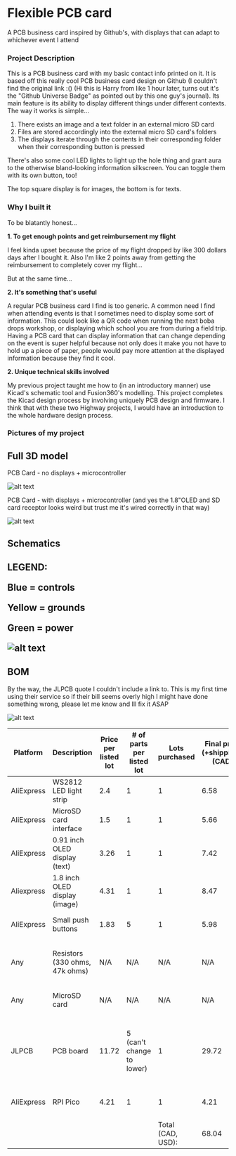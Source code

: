 # Flexible PCB card
A PCB business card inspired by Github's, with displays that can adapt to whichever event I attend

<h3>Project Description</h3>

This is a PCB business card with my basic contact info printed on it. It is based off this really cool PCB business card design on Github (I couldn't find the original link :() (Hi this is Harry from like 1 hour later, turns out it's the "Github Universe Badge" as pointed out by this one guy's journal). Its main feature is its ability to display different things under different contexts. The way it works is simple...

1. There exists an image and a text folder in an external micro SD card
2. Files are stored accordingly into the external micro SD card's folders
3. The displays iterate through the contents in their corresponding folder when their corresponding button is pressed

There's also some cool LED lights to light up the hole thing and grant aura to the otherwise bland-looking information silkscreen. You can toggle them with its own button, too!

The top square display is for images, the bottom is for texts.

<h3>Why I built it</h3>

To be blatantly honest...

**1. To get enough points and get reimbursement my flight**

I feel kinda upset because the price of my flight dropped by like 300 dollars days after I bought it. Also I'm like 2 points away from getting the reimbursement to completely cover my flight...


But at the same time...

**2. It's something that's useful**

A regular PCB business card I find is too generic. A common need I find when attending events is that I sometimes need to display some sort of information. This could look like a QR code when running the next boba drops workshop, or displaying which school you are from during a field trip. Having a PCB card that can display information that can change depending on the event is super helpful because not only does it make you not have to hold up a piece of paper, people would pay more attention at the displayed information because they find it cool.

**2. Unique technical skills involved**

My previous project taught me how to (in an introductory manner) use Kicad's schematic tool and Fusion360's modelling. This project completes the Kicad design process by involving uniquely PCB design and firmware. I think that with these two Highway projects, I would have an introduction to the whole hardware design process.



<h3>Pictures of my project</h3>

<h2>Full 3D model</h2>

PCB Card - no displays + microcontroller

![alt text](Assets/image-2.png)

PCB Card - with displays + microcontroller (and yes the 1.8"OLED and SD card receptor looks weird but trust me it's wired correctly in that way)

![alt text](Assets/{D1354CFE-27D3-4F61-BB18-D3CD1A534CFE}.png)

<h2>Schematics<h2>

**LEGEND:**

Blue = controls

Yellow = grounds

Green = power

![alt text](PCBBusinessCardSchematics.svg)

<h2>BOM</h2>

By the way, the JLPCB quote I couldn't include a link to. This is my first time using their service so if their bill seems overly high I might have done something wrong, please let me know and Ill fix it ASAP

![alt text](Assets/JLPCBQuote.PNG)

|Platform  |Description                   |Price per listed lot|# of parts per listed lot|Lots purchased   |Final price (+shipping), (CAD)|Final price (USD)|Already owned?|Comments                                                          |Link                                                                                                                                                                                                                                                                                                                                                                                                                                                                                                                                                                                                  |
|----------|------------------------------|--------------------|-------------------------|-----------------|------------------------------|-----------------|--------------|------------------------------------------------------------------|------------------------------------------------------------------------------------------------------------------------------------------------------------------------------------------------------------------------------------------------------------------------------------------------------------------------------------------------------------------------------------------------------------------------------------------------------------------------------------------------------------------------------------------------------------------------------------------------------|
|AliExpress|WS2812 LED light strip        |2.4                 |1                        |1                |6.58                          |4.8034           |No            |                                                                  |https://www.aliexpress.com/item/32373533705.html?spm=a2g0o.productlist.main.1.66f61a600GiJwF&algo_pvid=015a4dff-941c-4c39-9df1-a993819d38cc&algo_exp_id=015a4dff-941c-4c39-9df1-a993819d38cc-0&pdp_ext_f=%7B%22order%22%3A%2210%22%2C%22eval%22%3A%221%22%7D&pdp_npi=4%40dis%21CAD%212.46%212.38%21%21%211.77%211.71%21%402101d9ef17517793092852879e8404%2112000022231256994%21sea%21CA%216006689702%21X&curPageLogUid=hNWXcFroV4hK&utparam-url=scene%3Asearch%7Cquery_from%3A                                                                                                                        |
|AliExpress|MicroSD card interface        |1.5                 |1                        |1                |5.66                          |4.1318           |No            |                                                                  |https://www.aliexpress.com/p/trade/confirm.html?objectId=1005006297873892&from=aliexpress&countryCode=CA&shippingCompany=CAINIAO_FULFILLMENT_STD&provinceCode=903766670000000000&cityCode=903766678793000000&aeOrderFrom=main_detail&skuAttr=14%3A350852%23Mini%20TF%20Module&skuId=12000036661666465&skucustomAttr=&quantity=1&spm=a2g0o.detail.0.0&curPageLogUid=1752035931974_74SEhn&pdpBuyParams=%7B%7D                                                                                                                                                                                           |
|AliExpress|0.91 inch OLED display (text) |3.26                |1                        |1                |7.42                          |5.4166           |No            |                                                                  |https://www.aliexpress.com/item/1005006351390199.html?spm=a2g0o.productlist.main.4.75d271c8A4h5UU&aem_p4p_detail=202507071556468528985957071360006690402&algo_pvid=c341d98b-bc23-4ce8-a1c4-a266e6b702c1&algo_exp_id=c341d98b-bc23-4ce8-a1c4-a266e6b702c1-3&pdp_ext_f=%7B%22order%22%3A%22107%22%2C%22eval%22%3A%221%22%7D&pdp_npi=4%40dis%21CAD%213.25%211.38%21%21%2116.75%217.13%21%402103010b17519290069012856ed654%2112000036858011577%21sea%21CA%210%21ABX&curPageLogUid=9CheD9jKtH1x&utparam-url=scene%3Asearch%7Cquery_from%3A&search_p4p_id=202507071556468528985957071360006690402_1         |
|Aliexpress|1.8 inch OLED display (image) |4.31                |1                        |1                |8.47                          |6.1831           |No            |                                                                  |https://www.aliexpress.com/item/1005006139989470.html?spm=a2g0o.productlist.main.4.254c67f44oNKx2&aem_p4p_detail=202507052122594683999351523440004523093&algo_pvid=1f8052ea-f990-4a57-a0c3-61848c2b0704&algo_exp_id=1f8052ea-f990-4a57-a0c3-61848c2b0704-3&pdp_ext_f=%7B%22order%22%3A%221078%22%2C%22eval%22%3A%221%22%7D&pdp_npi=4%40dis%21CAD%214.29%214.13%21%21%2122.12%2121.32%21%402103010e17517757791736899e99f6%2112000047162642428%21sea%21CA%216006689702%21X&curPageLogUid=ihehHPqX0lXJ&utparam-url=scene%3Asearch%7Cquery_from%3A&search_p4p_id=202507052122594683999351523440004523093_1|
|AliExpress|Small push buttons            |1.83                |5                        |1                |5.98                          |4.3654           |No            |                                                                  |https://www.aliexpress.com/item/1005009251091250.html?spm=a2g0o.productlist.main.18.58901113ql2Ssw&aem_p4p_detail=202507082135551025678563543900000885317&algo_pvid=fa00eec7-599f-4006-ad48-0f22fcd69012&algo_exp_id=fa00eec7-599f-4006-ad48-0f22fcd69012-17&pdp_ext_f=%7B%22order%22%3A%2211%22%2C%22eval%22%3A%221%22%7D&pdp_npi=4%40dis%21CAD%212.20%211.83%21%21%2111.29%219.39%21%402103246617520357556451162e7e9a%2112000048478092771%21sea%21CA%216006689702%21X&curPageLogUid=tp6ixPhXj8Jc&utparam-url=scene%3Asearch%7Cquery_from%3A&search_p4p_id=202507082135551025678563543900000885317_5 |
|Any       |Resistors (330 ohms, 47k ohms)|N/A                 |N/A                      |N/A              |N/A                           |N/A              |Yes           |I have some common resistors and wires                            |                                                                                                                                                                                                                                                                                                                                                                                                                                                                                                                                                                                                      |
|Any       |MicroSD card                  |N/A                 |N/A                      |N/A              |N/A                           |N/A              |Yes           |I bought one from HK                                              |                                                                                                                                                                                                                                                                                                                                                                                                                                                                                                                                                                                                      |
|JLPCB     |PCB board                     |11.72               |5 (can't change to lower)|1                |29.72                         |21.6956          |No            | + 31.63 shipping, -13.63 coupon. Can't add link so image instead.|                                                                                                                                                                                                                                                                                                                                                                                                                                                                                                                                                                                                      |
|AliExpress|RPI Pico                      |4.21                |1                        |1                |4.21                          |3.0733           |No            |                                                                  |https://www.aliexpress.com/item/1005006087823796.html?spm=a2g0o.productlist.main.10.424d71d4aDnL4g&aem_p4p_detail=202507090050116845289089911540008499741&algo_pvid=430d95fa-06e2-456e-8f08-69994c5cb821&algo_exp_id=430d95fa-06e2-456e-8f08-69994c5cb821-9&pdp_ext_f=%7B%22order%22%3A%22562%22%2C%22eval%22%3A%221%22%7D&pdp_npi=4%40dis%21CAD%214.21%214.21%21%21%2121.59%2121.59%21%40210337c117520474112371654eca3b%2112000044713099471%21sea%21CA%216006689702%21X&curPageLogUid=hC8eCzi5uT43&utparam-url=scene%3Asearch%7Cquery_from%3A&search_p4p_id=202507090050116845289089911540008499741_3|
|          |                              |                    |                         |                 |                              |                 |              |                                                                  |                                                                                                                                                                                                                                                                                                                                                                                                                                                                                                                                                                                                      |
|          |                              |                    |                         |Total (CAD, USD):|68.04                         |49.6692          |              |                                                                  |                                                                                                                                                                                                                                                                                                                                                                                                                                                                                                                                                                                                      |
